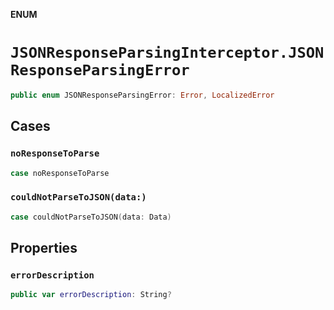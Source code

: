**ENUM**

# `JSONResponseParsingInterceptor.JSONResponseParsingError`

```swift
public enum JSONResponseParsingError: Error, LocalizedError
```

## Cases
### `noResponseToParse`

```swift
case noResponseToParse
```

### `couldNotParseToJSON(data:)`

```swift
case couldNotParseToJSON(data: Data)
```

## Properties
### `errorDescription`

```swift
public var errorDescription: String?
```
